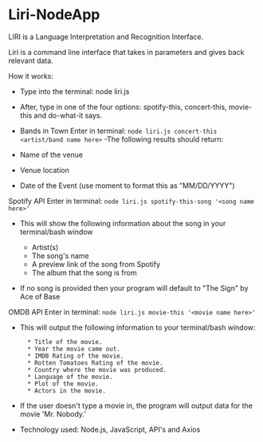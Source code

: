 # Liri-NodeApp

LIRI is a Language Interpretation and Recognition Interface.

Liri is a command line interface that takes in parameters and gives back relevant data.

How it works:

- Type into the terminal: node liri.js
- After, type in one of the four options: spotify-this, concert-this, movie-this and do-what-it says.

- Bands in Town
  Enter in terminal: `node liri.js concert-this <artist/band name here>`
  -The following results should return:
  
- Name of the venue
- Venue location
- Date of the Event (use moment to format this as "MM/DD/YYYY")

Spotify API
Enter in terminal: `node liri.js spotify-this-song '<song name here>'`

- This will show the following information about the song in your terminal/bash window

  - Artist(s)
  - The song's name
  - A preview link of the song from Spotify
  - The album that the song is from

- If no song is provided then your program will default to "The Sign" by Ace of Base

OMDB API 
Enter in terminal: `node liri.js movie-this '<movie name here>'`

   * This will output the following information to your terminal/bash window:

     ```
       * Title of the movie.
       * Year the movie came out.
       * IMDB Rating of the movie.
       * Rotten Tomatoes Rating of the movie.
       * Country where the movie was produced.
       * Language of the movie.
       * Plot of the movie.
       * Actors in the movie.
     ```

   * If the user doesn't type a movie in, the program will output data for the movie 'Mr. Nobody.'

- Technology used: Node.js, JavaScript, API's and Axios
